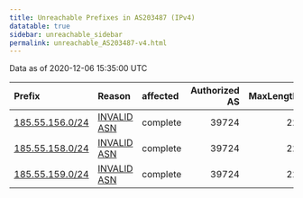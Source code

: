 ```yaml
---
title: Unreachable Prefixes in AS203487 (IPv4)
datatable: true
sidebar: unreachable_sidebar
permalink: unreachable_AS203487-v4.html
---
```


Data as of 2020-12-06 15:35:00 UTC


<div class="datatable-begin"></div>

| Prefix                                                   | Reason                                                                                                  | affected   |   Authorized AS |   MaxLength | Anchor                                         |   unreachable /24s |
|:---------------------------------------------------------|:--------------------------------------------------------------------------------------------------------|:-----------|----------------:|------------:|:-----------------------------------------------|-------------------:|
| [185.55.156.0/24](https://stat.ripe.net/185.55.156.0/24) | [INVALID ASN](https://rpki-validator.ripe.net/announcement-preview?asn=AS203487&prefix=185.55.156.0/24) | complete   |           39724 |          22 | [RIPE](unreachable_RIPE_NCC_RPKI_Root-v4.html) |                  1 |
| [185.55.158.0/24](https://stat.ripe.net/185.55.158.0/24) | [INVALID ASN](https://rpki-validator.ripe.net/announcement-preview?asn=AS203487&prefix=185.55.158.0/24) | complete   |           39724 |          22 | [RIPE](unreachable_RIPE_NCC_RPKI_Root-v4.html) |                  1 |
| [185.55.159.0/24](https://stat.ripe.net/185.55.159.0/24) | [INVALID ASN](https://rpki-validator.ripe.net/announcement-preview?asn=AS203487&prefix=185.55.159.0/24) | complete   |           39724 |          22 | [RIPE](unreachable_RIPE_NCC_RPKI_Root-v4.html) |                  1 |

<div class="datatable-end"></div>